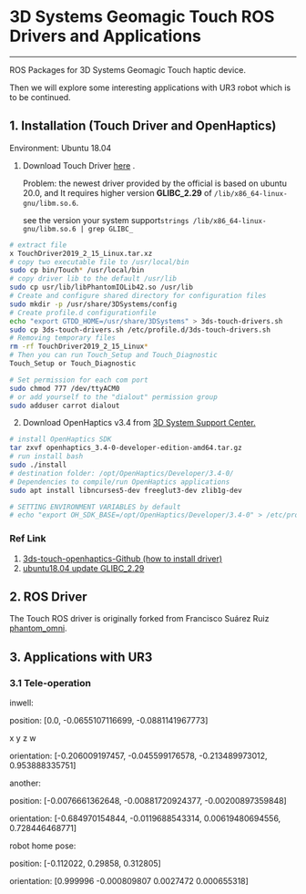 # 3D Systems Geomagic Touch ROS Drivers and Applications
---------------------------------------------
ROS Packages for 3D Systems Geomagic Touch haptic device.

Then we will explore some interesting applications with UR3 robot which is to be continued.

## 1. Installation (Touch Driver and OpenHaptics)

Environment: Ubuntu 18.04

1. Download Touch Driver [here](https://s3.amazonaws.com/dl.3dsystems.com/binaries/Sensable/Linux/TouchDriver2019_2_15_Linux.tar.xz) . 

   Problem: the newest driver provided by the official is based on ubuntu 20.0, and It requires higher version **GLIBC_2.29** of `/lib/x86_64-linux-gnu/libm.so.6`. 

   see the version your system support`strings /lib/x86_64-linux-gnu/libm.so.6 | grep GLIBC_`

```bash
# extract file 
x TouchDriver2019_2_15_Linux.tar.xz
# copy two executable file to /usr/local/bin 
sudo cp bin/Touch* /usr/local/bin 
# copy driver lib to the default /usr/lib
sudo cp usr/lib/libPhantomIOLib42.so /usr/lib
# Create and configure shared directory for configuration files
sudo mkdir -p /usr/share/3DSystems/config
# Create profile.d configurationfile
echo "export GTDD_HOME=/usr/share/3DSystems" > 3ds-touch-drivers.sh
sudo cp 3ds-touch-drivers.sh /etc/profile.d/3ds-touch-drivers.sh
# Removing temporary files
rm -rf TouchDriver2019_2_15_Linux*
# Then you can run Touch_Setup and Touch_Diagnostic
Touch_Setup or Touch_Diagnostic

# Set permission for each com port
sudo chmod 777 /dev/ttyACM0
# or add yourself to the "dialout" permission group 
sudo adduser carrot dialout
```

2. Download OpenHaptics v3.4 from [3D System Support Center.](https://support.3dsystems.com/s/article/OpenHaptics-for-Linux-Developer-Edition-v34?language=en_US)

```bash
# install OpenHaptics SDK 
tar zxvf openhaptics_3.4-0-developer-edition-amd64.tar.gz
# run install bash
sudo ./install
# destination folder: /opt/OpenHaptics/Developer/3.4-0/
# Dependencies to compile/run OpenHaptics applications
sudo apt install libncurses5-dev freeglut3-dev zlib1g-dev

# SETTING ENVIRONMENT VARIABLES by default
# echo "export OH_SDK_BASE=/opt/OpenHaptics/Developer/3.4-0" > /etc/profile.d/openhaptics.sh
```

### Ref Link

1. [3ds-touch-openhaptics-Github (how to install driver)](https://github.com/jhu-cisst-external/3ds-touch-openhaptics)
2. [ubuntu18.04 update GLIBC_2.29](https://www.cnblogs.com/chenyirong/p/16342370.html)

##  2. ROS Driver

The Touch ROS driver is originally forked from Francisco Suárez Ruiz [phantom_omni](https://github.com/fsuarez6/phantom_omni). 



## 3. Applications with UR3

### 3.1 Tele-operation



inwell:

position: [0.0, -0.0655107116699, -0.0881141967773]

x y z w

orientation: [-0.206009197457, -0.045599176578, -0.213489973012, 0.953888335751]

another:

position: [-0.0076661362648, -0.00881720924377, -0.00200897359848]

orientation: [-0.684970154844, -0.0119688543314, 0.00619480694556, 0.728446468771]



robot home pose:

position: [-0.112022, 0.29858, 0.312805]

orientation: [0.999996 -0.000809807 0.0027472 0.000655318] 

